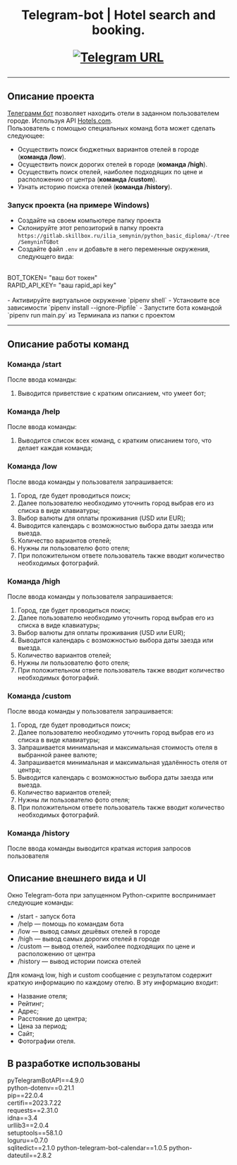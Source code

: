 <h1 align="center">Telegram-bot | Hotel search and booking.
​
    
[![Telegram URL](https://www.dampftbeidir.de/mediafiles/tpl/icon-telegram.png)](https://t.me/searchhotels_sb_bot) 
</h1>

***

## Описание проекта

[Телеграмм бот](@searchhotels_sb_bot) позволяет находить отели в заданном пользователем городе.
Используя API [Hotels.com](https://hotels.com/).
<br> Пользователь с помощью специальных команд бота может сделать следующее: 
<br/>
- Осуществить поиск бюджетных вариантов отелей в городе (**команда /low**). 
- Осуществить поиск дорогих отелей в городе (**команда /high**). 
- Осуществить поиск отелей, наиболее подходящих по цене и расположению от центра (**команда /custom**). 
- Узнать историю поиска отелей (**команда /history**).

### Запуск проекта (на примере Windows)

- Создайте на своем компьютере папку проекта
- Склонируйте этот репозиторий в папку проекта `https://gitlab.skillbox.ru/ilia_semynin/python_basic_diploma/-/tree/SemyninTGBot`
- Создайте файл `.env` и добавьте в него переменные окружения, следующего вида:
<br>
    BOT_TOKEN= "ваш бот токен"<br>
    RAPID_API_KEY= "ваш rapid_api key"<br>
<br>
- Активируйте виртуальное окружение `pipenv shell`
- Установите все зависимости `pipenv install --ignore-Pipfile`
- Запустите бота командой `pipenv run main.py` из Терминала из папки с проектом 

***

## Описание работы команд

### Команда /start

После ввода команды: 
1. Выводится приветствие с кратким описанием, что умеет бот;

### Команда /help

После ввода команды: 
1. Выводится список всех команд, с кратким описанием того, что делает каждая команда;


### Команда /low

После ввода команды у пользователя запрашивается: 
1. Город, где будет проводиться поиск;
2. Далее пользователю необходимо уточнить город выбрав его из списка в виде клавиатуры;
3. Выбор валюты для оплаты проживания (USD или EUR);
4. Выводится календарь с возможностью выбора даты заезда или выезда.
5. Количество вариантов отелей;
6. Нужны ли пользователю фото отеля;
7. При положительном ответе пользователь также вводит количество необходимых фотографий.

### Команда /high

После ввода команды у пользователя запрашивается: 
1. Город, где будет проводиться поиск;
2. Далее пользователю необходимо уточнить город выбрав его из списка в виде клавиатуры;
3. Выбор валюты для оплаты проживания (USD или EUR);
4. Выводится календарь с возможностью выбора даты заезда или выезда.
5. Количество вариантов отелей;
6. Нужны ли пользователю фото отеля;
7. При положительном ответе пользователь также вводит количество необходимых фотографий.

### Команда /custom

После ввода команды у пользователя запрашивается: 
1. Город, где будет проводиться поиск;
2. Далее пользователю необходимо уточнить город выбрав его из списка в виде клавиатуры; 
3. Запрашивается минимальная и максимальная стоимость отеля в выбранной ранее валюте;
4. Запрашивается минимальная и максимальная удалённость отеля от центра;
5. Выводится календарь с возможностью выбора даты заезда или выезда. 
6. Количество вариантов отелей;
7. Нужны ли пользователю фото отеля;
8. При положительном ответе пользователь также вводит количество необходимых фотографий.


### Команда /history

После ввода команды выводится краткая история запросов пользователя 


## Описание внешнего вида и UI
Окно Telegram-бота при запущенном Python-скрипте воспринимает следующие команды:
- /start - запуск бота
- /help — помощь по командам бота 
- /low — вывод самых дешёвых отелей в городе
- /high — вывод самых дорогих отелей в городе 
- /custom — вывод отелей, наиболее подходящих по цене и расположению от центра
- /history — вывод истории поиска отелей

Для команд low, high и custom сообщение с результатом содержит краткую информацию по каждому отелю. 
В эту информацию входит: 
- Название отеля;
- Рейтинг;
- Адрес;
- Расстояние до центра;
- Цена за период;
- Сайт;
- Фотографии отеля.



## В разработке использованы

pyTelegramBotAPI==4.9.0<br>
python-dotenv==0.21.1<br>
pip==22.0.4<br>
certifi==2023.7.22<br>
requests==2.31.0<br>
idna==3.4<br>
urllib3==2.0.4<br>
setuptools==58.1.0<br>
loguru==0.7.0<br>
sqlitedict==2.1.0
python-telegram-bot-calendar==1.0.5
python-dateutil==2.8.2
